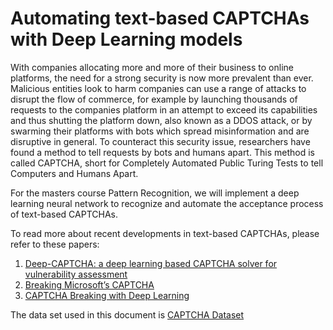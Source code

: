 # Automating text-based CAPTCHAs with Deep Learning models

With companies allocating more and more of their business to online platforms, the need for a strong security is now more prevalent than ever. Malicious entities look to harm companies can use a range of attacks to disrupt the flow of commerce, for example by launching thousands of requests to the companies platform in an attempt to exceed its capabilities and thus shutting the platform down, also known as a DDOS attack, or by swarming their platforms with bots which spread misinformation and are disruptive in general. To counteract this security issue, researchers have found a method to tell requests by bots and humans apart. This method is called CAPTCHA, short for Completely Automated Public Turing Tests to tell Computers and Humans Apart. 

For the masters course Pattern Recognition, we will implement a deep learning neural network to recognize and automate the acceptance process of text-based CAPTCHAs.

To read more about recent developments in text-based CAPTCHAs, please refer to these papers:

1. [Deep-CAPTCHA: a deep learning based CAPTCHA solver for vulnerability assessment](https://arxiv.org/pdf/2006.08296v2.pdf)
2. [Breaking Microsoft’s CAPTCHA](https://courses.csail.mit.edu/6.857/2016/files/hong-lopezpineda-rajendran-recansens.pdf)
3. [CAPTCHA Breaking with Deep Learning](http://cs229.stanford.edu/proj2017/final-reports/5239112.pdf)

The data set used in this document is [CAPTCHA Dataset](https://www.kaggle.com/parsasam/captcha-dataset)
